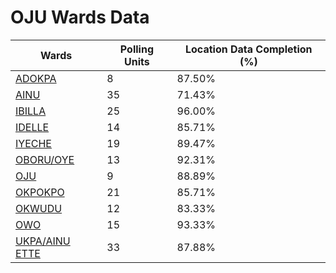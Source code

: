 
# OJU Wards Data

| Wards | Polling Units | Location Data Completion (%) |
| ---- | ----- | ------- |
| [ADOKPA](./wards/1567-adokpa) | 8 | 87.50% |
| [AINU](./wards/1568-ainu) | 35 | 71.43% |
| [IBILLA](./wards/1569-ibilla) | 25 | 96.00% |
| [IDELLE](./wards/1570-idelle) | 14 | 85.71% |
| [IYECHE](./wards/1571-iyeche) | 19 | 89.47% |
| [OBORU/OYE](./wards/1572-oboru/oye) | 13 | 92.31% |
| [OJU](./wards/1573-oju) | 9 | 88.89% |
| [OKPOKPO](./wards/1574-okpokpo) | 21 | 85.71% |
| [OKWUDU](./wards/1575-okwudu) | 12 | 83.33% |
| [OWO](./wards/1576-owo) | 15 | 93.33% |
| [UKPA/AINU ETTE](./wards/1577-ukpa/ainu-ette) | 33 | 87.88% |




